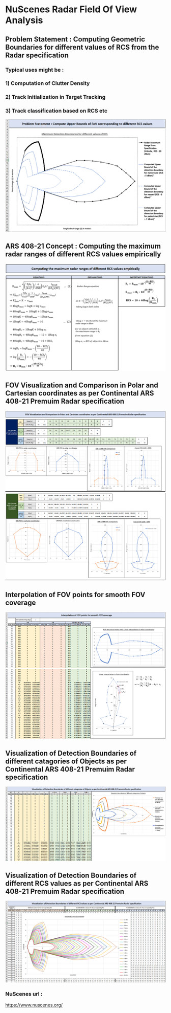 # NuScenes Radar Field Of View Analysis
## Problem Statement : Computing Geometric Boundaries for different values of RCS from the Radar specification
### Typical uses might be : 
### 1) Computation of Clutter Density 
### 2) Track Initialization in Target Tracking
### 3) Track classification based on RCS etc
![](https://github.com/UditBhaskar19/NUSCENES_RADAR_FOV_ANALYSIS/blob/main/Images/Concept0.PNG)
## ARS 408-21 Concept : Computing the maximum radar ranges of different RCS values empirically
![](https://github.com/UditBhaskar19/NUSCENES_RADAR_FOV_ANALYSIS/blob/main/Images/Concept.PNG)
## FOV Visualization and Comparison in Polar and Cartesian coordinates as per Continental ARS 408-21 Premuim Radar specification
![](https://github.com/UditBhaskar19/NUSCENES_RADAR_FOV_ANALYSIS/blob/main/Images/FOV_spec_plot_1.PNG)
![](https://github.com/UditBhaskar19/NUSCENES_RADAR_FOV_ANALYSIS/blob/main/Images/FOV_spec_plot_2.PNG)
## Interpolation of FOV points for smooth FOV coverage
![](https://github.com/UditBhaskar19/NUSCENES_RADAR_FOV_ANALYSIS/blob/main/Images/FOV_Interpolation_1.PNG)
![](https://github.com/UditBhaskar19/NUSCENES_RADAR_FOV_ANALYSIS/blob/main/Images/FOV_Interpolation_2.PNG)
## Visualization of Detection Boundaries of different catagories of Objects as per Continental ARS 408-21 Premuim Radar specification
![](https://github.com/UditBhaskar19/NUSCENES_RADAR_FOV_ANALYSIS/blob/main/Images/FOV_RCS_1.PNG)
## Visualization of Detection Boundaries of different RCS values as per Continental ARS 408-21 Premuim Radar specification
![](https://github.com/UditBhaskar19/NUSCENES_RADAR_FOV_ANALYSIS/blob/main/Images/FOV_RCS_2.PNG)
### NuScenes url :
https://www.nuscenes.org/
